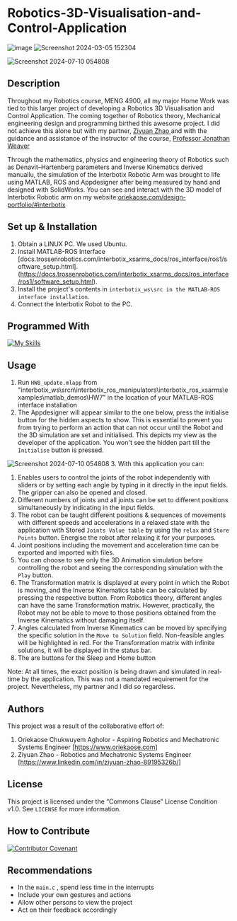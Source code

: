 # Robotics-3D-Visualisation-and-Control-Application

![image](https://github.com/user-attachments/assets/696e186a-bffb-4e97-a1d6-2e309a2bbebc)
![Screenshot 2024-03-05 152304](https://github.com/user-attachments/assets/df1462ee-29e6-4451-8a4d-bda22c298c5b)

![Screenshot 2024-07-10 054808](https://github.com/user-attachments/assets/c65605f8-efa8-46f4-8e0b-2bbac7d23dee)


## Description
Throughout my Robotics course, MENG 4900, all my major Home Work was tied to this larger project of developing a Robotics 3D Visualisation and Control Application. The coming together of Robotics theory, Mechanical engineering design and programming birthed this awesome project. I did not achieve this alone but with my partner, [Ziyuan Zhao ](https://www.linkedin.com/in/ziyuan-zhao-89195326b/) and with the guidance and assistance of the instructor of the course, [Professor Jonathan Weaver](https://www.linkedin.com/in/jonathanmweaver/)

Through the mathematics, physics and engineering theory of Robotics such as Denavit–Hartenberg parameters and Inverse Kinematics derived manuallu, the simulation of the Interbotix Robotic Arm was brought to life using MATLAB, ROS and Appdesigner after being measured by hand and designed with SolidWorks. You can see and interact with the 3D model of Interbotix Robotic arm on my website:[oriekaose.com/design-portfolio/#interbotix](https://oriekaose.com/design-portfolio/#interbotix) 

## Set up & Installation
1. Obtain a LINUX PC. We used Ubuntu.
2.	Install MATLAB-ROS Interface [docs.trossenrobotics.com/interbotix_xsarms_docs/ros_interface/ros1/software_setup.html].(https://docs.trossenrobotics.com/interbotix_xsarms_docs/ros_interface/ros1/software_setup.html).
3.	Install the project's contents in ```interbotix_ws\src in the MATLAB-ROS interface installation```.
4. Connect the Interbotix Robot to the PC.

## Programmed With

[![My Skills](https://skillicons.dev/icons?i=matlab)](https://skillicons.dev)


## Usage
1. Run ```HW8_update.mlapp``` from "interbotix_ws\srcn\interbotix_ros_manipulators\interbotix_ros_xsarms\examples\matlab_demos\HW7\" in the location of your MATLAB-ROS interface installation
2. The Appdesigner will appear similar to the one below, press the initialise button for the hidden aspects to show. This is essential to prevent you from trying to perform an action that can not occur
   until the Robot and the 3D simulation are set and initialised.
This depicts my view as the developer of the application. You won't see the hidden part till the ```Initialise``` button is pressed.


![Screenshot 2024-07-10 054808](https://github.com/user-attachments/assets/f334d743-f5d4-4edb-9daa-27b22be2da8b)
3. With this application you can:
   1. Enables users to control the joints of the robot independently with sliders or by setting each angle by typing in it directly in the input fields. The gripper can also be opened and closed.
   2. Different numbers of joints and all joints can be set to different positions simultaneously by indicating in the input fields.
   3. The robot can be taught different positions & sequences of movements with different speeds and accelerations in a relaxed state with the application with Stored ```Joints Value table``` by using the ```relax``` and ```Store Points```  button. Energise the robot after relaxing it for your purposes.
   4. Joint positions including the movement and acceleration time can be exported and imported with files. 
   5. You can choose to see only the 3D Animation simulation before controlling the robot and seeing the corresponding simulation with the ```Play``` button.
   6. The Transformation matrix is displayed at every point in which the Robot is moving, and the Inverse Kinematics table can be calculated by pressing the respective button. From Robotics theory, different angles can have the same Transformation matrix. However, practically, the Robot may not be able to move to those positions obtained from the Inverse Kinematics without damaging itself.
   7. Angles calculated from Inverse Kinematics can be moved by specifying the specific solution in the ```Move to Solution```  field. Non-feasible angles will be highlighted in red. For the Transformation matrix with infinite solutions, it will be displayed in the status bar.
   8. The are buttons for the Sleep and Home button

Note:
At all times, the exact position is being drawn and simulated in real-time by the application. This was not a mandated requirement for the project.
Nevertheless, my partner and I did so regardless.





 
## Authors
This project was a result of the collaborative effort of:
1. Oriekaose Chukwuyem Agholor - Aspiring Robotics and Mechatronic Systems Engineer [https://www.oriekaose.com]
2. Ziyuan Zhao - Robotics and Mechatronic Systems Engineer [https://www.linkedin.com/in/ziyuan-zhao-89195326b/]

## License
This project is licensed under the “Commons Clause” License Condition v1.0. See ```LICENSE``` for more information.


## How to Contribute
[![Contributor Covenant](https://img.shields.io/badge/Contributor%20Covenant-2.1-4baaaa.svg)](https://www.contributor-covenant.org/version/2/1/code_of_conduct/)

## Recommendations
- In the ```main.c``` , spend less time in the interrupts
- Include your own gestures and actions
- Allow other persons to view the project
- Act on their feedback accordingly

